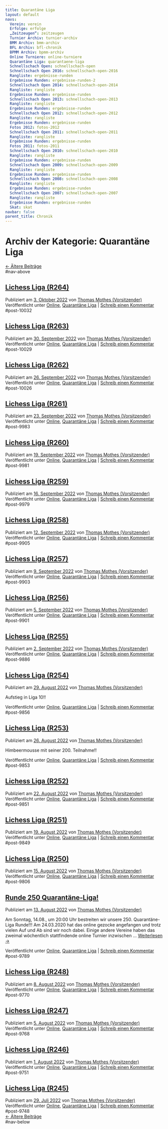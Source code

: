 ```yaml
---
title: Quarantäne Liga 
layout: default
navs:
  Verein: verein
  Erfolge: erfolge
  „Zeitzeugen“: zeitzeugen
  Turnier Archiv: turnier-archiv
  BMM Archiv: bmm-archiv
  BFL Archiv: bfl-chronik
  BPMM Archiv: bpmm-archiv
  Online Turniere: online-turniere
  Quarantäne Liga: quarantaene-liga
  Schnellschach Open: schnellschach-open
  Schnellschach Open 2016: schnellschach-open-2016
  Rangliste: ergebnisse-runden
  Ergebnisse Runden: ergebnisse-runden-2
  Schnellschach Open 2014: schnellschach-open-2014
  Rangliste: rangliste
  Ergebnisse Runden: ergebnisse-runden
  Schnellschach Open 2013: schnellschach-open-2013
  Rangliste: rangliste
  Ergebnisse Runden: ergebnisse-runden
  Schnellschach Open 2012: schnellschach-open-2012
  Rangliste: rangliste
  Ergebnisse Runden: ergebnisse-runden
  Fotos 2012: fotos-2012
  Schnellschach Open 2011: schnellschach-open-2011
  Rangliste: rangliste
  Ergebnisse Runden: ergebnisse-runden
  Fotos 2011: fotos-2011
  Schnellschach Open 2010: schnellschach-open-2010
  Rangliste: rangliste
  Ergebnisse Runden: ergebnisse-runden
  Schnellschach Open 2009: schnellschach-open-2009
  Rangliste: rangliste
  Ergebnisse Runden: ergebnisse-runden
  Schnellschach Open 2008: schnellschach-open-2008
  Rangliste: rangliste
  Ergebnisse Runden: ergebnisse-runden
  Schnellschach Open 2007: schnellschach-open-2007
  Rangliste: rangliste
  Ergebnisse Runden: ergebnisse-runden
  Skat: skat
navbar: false
parent_title: Chronik
---
```

<h1 class="page-title">
				Archiv der Kategorie: <span>Quarantäne Liga</span> </h1>
<div class="navigation" id="nav-above">
<div class="nav-previous"><a href="https://www.narva-schach.de/wordpress/category/online/quarantaene-liga/page/2/"><span class="meta-nav">←</span> Ältere Beiträge</a></div>
<div class="nav-next"></div>
</div> #nav-above 
<div class="post-10032 post type-post status-publish format-standard hentry category-online category-quarantaene-liga" id="post-10032">
<h2 class="entry-title"><a href="https://www.narva-schach.de/wordpress/2022/10/03/lichess-liga-r264/" rel="bookmark">Lichess Liga (R264)</a></h2>
<div class="entry-meta">
<span class="meta-prep meta-prep-author">Publiziert am</span> <a href="https://www.narva-schach.de/wordpress/2022/10/03/lichess-liga-r264/" rel="bookmark" title="8:09"><span class="entry-date">3. Oktober 2022</span></a> <span class="meta-sep">von</span> <span class="author vcard"><a class="url fn n" href="https://www.narva-schach.de/wordpress/author/narva-webmaster/" title="Alle Beiträge von Thomas Mothes (Vorsitzender) anzeigen">Thomas Mothes (Vorsitzender)</a></span> </div><!-- .entry-meta -->
<div class="entry-summary">
</div><!-- .entry-summary -->
<div class="entry-utility">
<span class="cat-links">
<span class="entry-utility-prep entry-utility-prep-cat-links">Veröffentlicht unter</span> <a href="https://www.narva-schach.de/wordpress/category/online/" rel="category tag">Online</a>, <a href="https://www.narva-schach.de/wordpress/category/online/quarantaene-liga/" rel="category tag">Quarantäne Liga</a> </span>
<span class="meta-sep">|</span>
<span class="comments-link"><a href="https://www.narva-schach.de/wordpress/2022/10/03/lichess-liga-r264/#respond">Schreib einen Kommentar</a></span>
</div><!-- .entry-utility -->
</div> #post-10032 
<div class="post-10029 post type-post status-publish format-standard hentry category-online category-quarantaene-liga" id="post-10029">
<h2 class="entry-title"><a href="https://www.narva-schach.de/wordpress/2022/09/30/lichess-liga-r263/" rel="bookmark">Lichess Liga (R263)</a></h2>
<div class="entry-meta">
<span class="meta-prep meta-prep-author">Publiziert am</span> <a href="https://www.narva-schach.de/wordpress/2022/09/30/lichess-liga-r263/" rel="bookmark" title="8:08"><span class="entry-date">30. September 2022</span></a> <span class="meta-sep">von</span> <span class="author vcard"><a class="url fn n" href="https://www.narva-schach.de/wordpress/author/narva-webmaster/" title="Alle Beiträge von Thomas Mothes (Vorsitzender) anzeigen">Thomas Mothes (Vorsitzender)</a></span> </div><!-- .entry-meta -->
<div class="entry-summary">
</div><!-- .entry-summary -->
<div class="entry-utility">
<span class="cat-links">
<span class="entry-utility-prep entry-utility-prep-cat-links">Veröffentlicht unter</span> <a href="https://www.narva-schach.de/wordpress/category/online/" rel="category tag">Online</a>, <a href="https://www.narva-schach.de/wordpress/category/online/quarantaene-liga/" rel="category tag">Quarantäne Liga</a> </span>
<span class="meta-sep">|</span>
<span class="comments-link"><a href="https://www.narva-schach.de/wordpress/2022/09/30/lichess-liga-r263/#respond">Schreib einen Kommentar</a></span>
</div><!-- .entry-utility -->
</div> #post-10029 
<div class="post-10026 post type-post status-publish format-standard hentry category-online category-quarantaene-liga" id="post-10026">
<h2 class="entry-title"><a href="https://www.narva-schach.de/wordpress/2022/09/26/lichess-liga-r262/" rel="bookmark">Lichess Liga (R262)</a></h2>
<div class="entry-meta">
<span class="meta-prep meta-prep-author">Publiziert am</span> <a href="https://www.narva-schach.de/wordpress/2022/09/26/lichess-liga-r262/" rel="bookmark" title="8:06"><span class="entry-date">26. September 2022</span></a> <span class="meta-sep">von</span> <span class="author vcard"><a class="url fn n" href="https://www.narva-schach.de/wordpress/author/narva-webmaster/" title="Alle Beiträge von Thomas Mothes (Vorsitzender) anzeigen">Thomas Mothes (Vorsitzender)</a></span> </div><!-- .entry-meta -->
<div class="entry-summary">
</div><!-- .entry-summary -->
<div class="entry-utility">
<span class="cat-links">
<span class="entry-utility-prep entry-utility-prep-cat-links">Veröffentlicht unter</span> <a href="https://www.narva-schach.de/wordpress/category/online/" rel="category tag">Online</a>, <a href="https://www.narva-schach.de/wordpress/category/online/quarantaene-liga/" rel="category tag">Quarantäne Liga</a> </span>
<span class="meta-sep">|</span>
<span class="comments-link"><a href="https://www.narva-schach.de/wordpress/2022/09/26/lichess-liga-r262/#respond">Schreib einen Kommentar</a></span>
</div><!-- .entry-utility -->
</div> #post-10026 
<div class="post-9983 post type-post status-publish format-standard hentry category-online category-quarantaene-liga" id="post-9983">
<h2 class="entry-title"><a href="https://www.narva-schach.de/wordpress/2022/09/23/lichess-liga-r261/" rel="bookmark">Lichess Liga (R261)</a></h2>
<div class="entry-meta">
<span class="meta-prep meta-prep-author">Publiziert am</span> <a href="https://www.narva-schach.de/wordpress/2022/09/23/lichess-liga-r261/" rel="bookmark" title="10:54"><span class="entry-date">23. September 2022</span></a> <span class="meta-sep">von</span> <span class="author vcard"><a class="url fn n" href="https://www.narva-schach.de/wordpress/author/narva-webmaster/" title="Alle Beiträge von Thomas Mothes (Vorsitzender) anzeigen">Thomas Mothes (Vorsitzender)</a></span> </div><!-- .entry-meta -->
<div class="entry-summary">
</div><!-- .entry-summary -->
<div class="entry-utility">
<span class="cat-links">
<span class="entry-utility-prep entry-utility-prep-cat-links">Veröffentlicht unter</span> <a href="https://www.narva-schach.de/wordpress/category/online/" rel="category tag">Online</a>, <a href="https://www.narva-schach.de/wordpress/category/online/quarantaene-liga/" rel="category tag">Quarantäne Liga</a> </span>
<span class="meta-sep">|</span>
<span class="comments-link"><a href="https://www.narva-schach.de/wordpress/2022/09/23/lichess-liga-r261/#respond">Schreib einen Kommentar</a></span>
</div><!-- .entry-utility -->
</div> #post-9983 
<div class="post-9981 post type-post status-publish format-standard hentry category-online category-quarantaene-liga" id="post-9981">
<h2 class="entry-title"><a href="https://www.narva-schach.de/wordpress/2022/09/19/lichess-liga-r260/" rel="bookmark">Lichess Liga (R260)</a></h2>
<div class="entry-meta">
<span class="meta-prep meta-prep-author">Publiziert am</span> <a href="https://www.narva-schach.de/wordpress/2022/09/19/lichess-liga-r260/" rel="bookmark" title="10:53"><span class="entry-date">19. September 2022</span></a> <span class="meta-sep">von</span> <span class="author vcard"><a class="url fn n" href="https://www.narva-schach.de/wordpress/author/narva-webmaster/" title="Alle Beiträge von Thomas Mothes (Vorsitzender) anzeigen">Thomas Mothes (Vorsitzender)</a></span> </div><!-- .entry-meta -->
<div class="entry-summary">
</div><!-- .entry-summary -->
<div class="entry-utility">
<span class="cat-links">
<span class="entry-utility-prep entry-utility-prep-cat-links">Veröffentlicht unter</span> <a href="https://www.narva-schach.de/wordpress/category/online/" rel="category tag">Online</a>, <a href="https://www.narva-schach.de/wordpress/category/online/quarantaene-liga/" rel="category tag">Quarantäne Liga</a> </span>
<span class="meta-sep">|</span>
<span class="comments-link"><a href="https://www.narva-schach.de/wordpress/2022/09/19/lichess-liga-r260/#respond">Schreib einen Kommentar</a></span>
</div><!-- .entry-utility -->
</div> #post-9981 
<div class="post-9979 post type-post status-publish format-standard hentry category-online category-quarantaene-liga" id="post-9979">
<h2 class="entry-title"><a href="https://www.narva-schach.de/wordpress/2022/09/16/lichess-liga-r259/" rel="bookmark">Lichess Liga (R259)</a></h2>
<div class="entry-meta">
<span class="meta-prep meta-prep-author">Publiziert am</span> <a href="https://www.narva-schach.de/wordpress/2022/09/16/lichess-liga-r259/" rel="bookmark" title="10:53"><span class="entry-date">16. September 2022</span></a> <span class="meta-sep">von</span> <span class="author vcard"><a class="url fn n" href="https://www.narva-schach.de/wordpress/author/narva-webmaster/" title="Alle Beiträge von Thomas Mothes (Vorsitzender) anzeigen">Thomas Mothes (Vorsitzender)</a></span> </div><!-- .entry-meta -->
<div class="entry-summary">
</div><!-- .entry-summary -->
<div class="entry-utility">
<span class="cat-links">
<span class="entry-utility-prep entry-utility-prep-cat-links">Veröffentlicht unter</span> <a href="https://www.narva-schach.de/wordpress/category/online/" rel="category tag">Online</a>, <a href="https://www.narva-schach.de/wordpress/category/online/quarantaene-liga/" rel="category tag">Quarantäne Liga</a> </span>
<span class="meta-sep">|</span>
<span class="comments-link"><a href="https://www.narva-schach.de/wordpress/2022/09/16/lichess-liga-r259/#respond">Schreib einen Kommentar</a></span>
</div><!-- .entry-utility -->
</div> #post-9979 
<div class="post-9905 post type-post status-publish format-standard hentry category-online category-quarantaene-liga" id="post-9905">
<h2 class="entry-title"><a href="https://www.narva-schach.de/wordpress/2022/09/12/lichess-liga-r258/" rel="bookmark">Lichess Liga (R258)</a></h2>
<div class="entry-meta">
<span class="meta-prep meta-prep-author">Publiziert am</span> <a href="https://www.narva-schach.de/wordpress/2022/09/12/lichess-liga-r258/" rel="bookmark" title="8:42"><span class="entry-date">12. September 2022</span></a> <span class="meta-sep">von</span> <span class="author vcard"><a class="url fn n" href="https://www.narva-schach.de/wordpress/author/narva-webmaster/" title="Alle Beiträge von Thomas Mothes (Vorsitzender) anzeigen">Thomas Mothes (Vorsitzender)</a></span> </div><!-- .entry-meta -->
<div class="entry-summary">
</div><!-- .entry-summary -->
<div class="entry-utility">
<span class="cat-links">
<span class="entry-utility-prep entry-utility-prep-cat-links">Veröffentlicht unter</span> <a href="https://www.narva-schach.de/wordpress/category/online/" rel="category tag">Online</a>, <a href="https://www.narva-schach.de/wordpress/category/online/quarantaene-liga/" rel="category tag">Quarantäne Liga</a> </span>
<span class="meta-sep">|</span>
<span class="comments-link"><a href="https://www.narva-schach.de/wordpress/2022/09/12/lichess-liga-r258/#respond">Schreib einen Kommentar</a></span>
</div><!-- .entry-utility -->
</div> #post-9905 
<div class="post-9903 post type-post status-publish format-standard hentry category-online category-quarantaene-liga" id="post-9903">
<h2 class="entry-title"><a href="https://www.narva-schach.de/wordpress/2022/09/09/lichess-liga-r257/" rel="bookmark">Lichess Liga (R257)</a></h2>
<div class="entry-meta">
<span class="meta-prep meta-prep-author">Publiziert am</span> <a href="https://www.narva-schach.de/wordpress/2022/09/09/lichess-liga-r257/" rel="bookmark" title="8:41"><span class="entry-date">9. September 2022</span></a> <span class="meta-sep">von</span> <span class="author vcard"><a class="url fn n" href="https://www.narva-schach.de/wordpress/author/narva-webmaster/" title="Alle Beiträge von Thomas Mothes (Vorsitzender) anzeigen">Thomas Mothes (Vorsitzender)</a></span> </div><!-- .entry-meta -->
<div class="entry-summary">
</div><!-- .entry-summary -->
<div class="entry-utility">
<span class="cat-links">
<span class="entry-utility-prep entry-utility-prep-cat-links">Veröffentlicht unter</span> <a href="https://www.narva-schach.de/wordpress/category/online/" rel="category tag">Online</a>, <a href="https://www.narva-schach.de/wordpress/category/online/quarantaene-liga/" rel="category tag">Quarantäne Liga</a> </span>
<span class="meta-sep">|</span>
<span class="comments-link"><a href="https://www.narva-schach.de/wordpress/2022/09/09/lichess-liga-r257/#respond">Schreib einen Kommentar</a></span>
</div><!-- .entry-utility -->
</div> #post-9903 
<div class="post-9901 post type-post status-publish format-standard hentry category-online category-quarantaene-liga" id="post-9901">
<h2 class="entry-title"><a href="https://www.narva-schach.de/wordpress/2022/09/05/lichess-liga-r256/" rel="bookmark">Lichess Liga (R256)</a></h2>
<div class="entry-meta">
<span class="meta-prep meta-prep-author">Publiziert am</span> <a href="https://www.narva-schach.de/wordpress/2022/09/05/lichess-liga-r256/" rel="bookmark" title="8:35"><span class="entry-date">5. September 2022</span></a> <span class="meta-sep">von</span> <span class="author vcard"><a class="url fn n" href="https://www.narva-schach.de/wordpress/author/narva-webmaster/" title="Alle Beiträge von Thomas Mothes (Vorsitzender) anzeigen">Thomas Mothes (Vorsitzender)</a></span> </div><!-- .entry-meta -->
<div class="entry-summary">
</div><!-- .entry-summary -->
<div class="entry-utility">
<span class="cat-links">
<span class="entry-utility-prep entry-utility-prep-cat-links">Veröffentlicht unter</span> <a href="https://www.narva-schach.de/wordpress/category/online/" rel="category tag">Online</a>, <a href="https://www.narva-schach.de/wordpress/category/online/quarantaene-liga/" rel="category tag">Quarantäne Liga</a> </span>
<span class="meta-sep">|</span>
<span class="comments-link"><a href="https://www.narva-schach.de/wordpress/2022/09/05/lichess-liga-r256/#respond">Schreib einen Kommentar</a></span>
</div><!-- .entry-utility -->
</div> #post-9901 
<div class="post-9886 post type-post status-publish format-standard hentry category-online category-quarantaene-liga" id="post-9886">
<h2 class="entry-title"><a href="https://www.narva-schach.de/wordpress/2022/09/02/lichess-liga-r255/" rel="bookmark">Lichess Liga (R255)</a></h2>
<div class="entry-meta">
<span class="meta-prep meta-prep-author">Publiziert am</span> <a href="https://www.narva-schach.de/wordpress/2022/09/02/lichess-liga-r255/" rel="bookmark" title="11:20"><span class="entry-date">2. September 2022</span></a> <span class="meta-sep">von</span> <span class="author vcard"><a class="url fn n" href="https://www.narva-schach.de/wordpress/author/narva-webmaster/" title="Alle Beiträge von Thomas Mothes (Vorsitzender) anzeigen">Thomas Mothes (Vorsitzender)</a></span> </div><!-- .entry-meta -->
<div class="entry-summary">
</div><!-- .entry-summary -->
<div class="entry-utility">
<span class="cat-links">
<span class="entry-utility-prep entry-utility-prep-cat-links">Veröffentlicht unter</span> <a href="https://www.narva-schach.de/wordpress/category/online/" rel="category tag">Online</a>, <a href="https://www.narva-schach.de/wordpress/category/online/quarantaene-liga/" rel="category tag">Quarantäne Liga</a> </span>
<span class="meta-sep">|</span>
<span class="comments-link"><a href="https://www.narva-schach.de/wordpress/2022/09/02/lichess-liga-r255/#respond">Schreib einen Kommentar</a></span>
</div><!-- .entry-utility -->
</div> #post-9886 
<div class="post-9856 post type-post status-publish format-standard hentry category-online category-quarantaene-liga" id="post-9856">
<h2 class="entry-title"><a href="https://www.narva-schach.de/wordpress/2022/08/29/lichess-liga-r254/" rel="bookmark">Lichess Liga (R254)</a></h2>
<div class="entry-meta">
<span class="meta-prep meta-prep-author">Publiziert am</span> <a href="https://www.narva-schach.de/wordpress/2022/08/29/lichess-liga-r254/" rel="bookmark" title="17:43"><span class="entry-date">29. August 2022</span></a> <span class="meta-sep">von</span> <span class="author vcard"><a class="url fn n" href="https://www.narva-schach.de/wordpress/author/narva-webmaster/" title="Alle Beiträge von Thomas Mothes (Vorsitzender) anzeigen">Thomas Mothes (Vorsitzender)</a></span> </div><!-- .entry-meta -->
<div class="entry-summary">
<p>Aufstieg in Liga 10!!</p>
</div><!-- .entry-summary -->
<div class="entry-utility">
<span class="cat-links">
<span class="entry-utility-prep entry-utility-prep-cat-links">Veröffentlicht unter</span> <a href="https://www.narva-schach.de/wordpress/category/online/" rel="category tag">Online</a>, <a href="https://www.narva-schach.de/wordpress/category/online/quarantaene-liga/" rel="category tag">Quarantäne Liga</a> </span>
<span class="meta-sep">|</span>
<span class="comments-link"><a href="https://www.narva-schach.de/wordpress/2022/08/29/lichess-liga-r254/#respond">Schreib einen Kommentar</a></span>
</div><!-- .entry-utility -->
</div> #post-9856 
<div class="post-9853 post type-post status-publish format-standard hentry category-online category-quarantaene-liga" id="post-9853">
<h2 class="entry-title"><a href="https://www.narva-schach.de/wordpress/2022/08/26/lichess-liga-r253/" rel="bookmark">Lichess Liga (R253)</a></h2>
<div class="entry-meta">
<span class="meta-prep meta-prep-author">Publiziert am</span> <a href="https://www.narva-schach.de/wordpress/2022/08/26/lichess-liga-r253/" rel="bookmark" title="17:38"><span class="entry-date">26. August 2022</span></a> <span class="meta-sep">von</span> <span class="author vcard"><a class="url fn n" href="https://www.narva-schach.de/wordpress/author/narva-webmaster/" title="Alle Beiträge von Thomas Mothes (Vorsitzender) anzeigen">Thomas Mothes (Vorsitzender)</a></span> </div><!-- .entry-meta -->
<div class="entry-summary">
<p>Himbeermousse mit seiner 200. Teilnahme!!</p>
</div><!-- .entry-summary -->
<div class="entry-utility">
<span class="cat-links">
<span class="entry-utility-prep entry-utility-prep-cat-links">Veröffentlicht unter</span> <a href="https://www.narva-schach.de/wordpress/category/online/" rel="category tag">Online</a>, <a href="https://www.narva-schach.de/wordpress/category/online/quarantaene-liga/" rel="category tag">Quarantäne Liga</a> </span>
<span class="meta-sep">|</span>
<span class="comments-link"><a href="https://www.narva-schach.de/wordpress/2022/08/26/lichess-liga-r253/#respond">Schreib einen Kommentar</a></span>
</div><!-- .entry-utility -->
</div> #post-9853 
<div class="post-9851 post type-post status-publish format-standard hentry category-online category-quarantaene-liga" id="post-9851">
<h2 class="entry-title"><a href="https://www.narva-schach.de/wordpress/2022/08/22/lichess-liga-r252/" rel="bookmark">Lichess Liga (R252)</a></h2>
<div class="entry-meta">
<span class="meta-prep meta-prep-author">Publiziert am</span> <a href="https://www.narva-schach.de/wordpress/2022/08/22/lichess-liga-r252/" rel="bookmark" title="17:37"><span class="entry-date">22. August 2022</span></a> <span class="meta-sep">von</span> <span class="author vcard"><a class="url fn n" href="https://www.narva-schach.de/wordpress/author/narva-webmaster/" title="Alle Beiträge von Thomas Mothes (Vorsitzender) anzeigen">Thomas Mothes (Vorsitzender)</a></span> </div><!-- .entry-meta -->
<div class="entry-summary">
</div><!-- .entry-summary -->
<div class="entry-utility">
<span class="cat-links">
<span class="entry-utility-prep entry-utility-prep-cat-links">Veröffentlicht unter</span> <a href="https://www.narva-schach.de/wordpress/category/online/" rel="category tag">Online</a>, <a href="https://www.narva-schach.de/wordpress/category/online/quarantaene-liga/" rel="category tag">Quarantäne Liga</a> </span>
<span class="meta-sep">|</span>
<span class="comments-link"><a href="https://www.narva-schach.de/wordpress/2022/08/22/lichess-liga-r252/#respond">Schreib einen Kommentar</a></span>
</div><!-- .entry-utility -->
</div> #post-9851 
<div class="post-9849 post type-post status-publish format-standard hentry category-online category-quarantaene-liga" id="post-9849">
<h2 class="entry-title"><a href="https://www.narva-schach.de/wordpress/2022/08/19/lichess-liga-r251/" rel="bookmark">Lichess Liga (R251)</a></h2>
<div class="entry-meta">
<span class="meta-prep meta-prep-author">Publiziert am</span> <a href="https://www.narva-schach.de/wordpress/2022/08/19/lichess-liga-r251/" rel="bookmark" title="17:15"><span class="entry-date">19. August 2022</span></a> <span class="meta-sep">von</span> <span class="author vcard"><a class="url fn n" href="https://www.narva-schach.de/wordpress/author/narva-webmaster/" title="Alle Beiträge von Thomas Mothes (Vorsitzender) anzeigen">Thomas Mothes (Vorsitzender)</a></span> </div><!-- .entry-meta -->
<div class="entry-summary">
</div><!-- .entry-summary -->
<div class="entry-utility">
<span class="cat-links">
<span class="entry-utility-prep entry-utility-prep-cat-links">Veröffentlicht unter</span> <a href="https://www.narva-schach.de/wordpress/category/online/" rel="category tag">Online</a>, <a href="https://www.narva-schach.de/wordpress/category/online/quarantaene-liga/" rel="category tag">Quarantäne Liga</a> </span>
<span class="meta-sep">|</span>
<span class="comments-link"><a href="https://www.narva-schach.de/wordpress/2022/08/19/lichess-liga-r251/#respond">Schreib einen Kommentar</a></span>
</div><!-- .entry-utility -->
</div> #post-9849 
<div class="post-9806 post type-post status-publish format-standard hentry category-online category-quarantaene-liga" id="post-9806">
<h2 class="entry-title"><a href="https://www.narva-schach.de/wordpress/2022/08/15/lichess-liga-r250/" rel="bookmark">Lichess Liga (R250)</a></h2>
<div class="entry-meta">
<span class="meta-prep meta-prep-author">Publiziert am</span> <a href="https://www.narva-schach.de/wordpress/2022/08/15/lichess-liga-r250/" rel="bookmark" title="11:12"><span class="entry-date">15. August 2022</span></a> <span class="meta-sep">von</span> <span class="author vcard"><a class="url fn n" href="https://www.narva-schach.de/wordpress/author/narva-webmaster/" title="Alle Beiträge von Thomas Mothes (Vorsitzender) anzeigen">Thomas Mothes (Vorsitzender)</a></span> </div><!-- .entry-meta -->
<div class="entry-summary">
</div><!-- .entry-summary -->
<div class="entry-utility">
<span class="cat-links">
<span class="entry-utility-prep entry-utility-prep-cat-links">Veröffentlicht unter</span> <a href="https://www.narva-schach.de/wordpress/category/online/" rel="category tag">Online</a>, <a href="https://www.narva-schach.de/wordpress/category/online/quarantaene-liga/" rel="category tag">Quarantäne Liga</a> </span>
<span class="meta-sep">|</span>
<span class="comments-link"><a href="https://www.narva-schach.de/wordpress/2022/08/15/lichess-liga-r250/#respond">Schreib einen Kommentar</a></span>
</div><!-- .entry-utility -->
</div> #post-9806 
<div class="post-9789 post type-post status-publish format-standard hentry category-online category-quarantaene-liga" id="post-9789">
<h2 class="entry-title"><a href="https://www.narva-schach.de/wordpress/2022/08/13/runde-250-quarantaene-liga/" rel="bookmark">Runde 250 Quarantäne-Liga!</a></h2>
<div class="entry-meta">
<span class="meta-prep meta-prep-author">Publiziert am</span> <a href="https://www.narva-schach.de/wordpress/2022/08/13/runde-250-quarantaene-liga/" rel="bookmark" title="15:46"><span class="entry-date">13. August 2022</span></a> <span class="meta-sep">von</span> <span class="author vcard"><a class="url fn n" href="https://www.narva-schach.de/wordpress/author/narva-webmaster/" title="Alle Beiträge von Thomas Mothes (Vorsitzender) anzeigen">Thomas Mothes (Vorsitzender)</a></span> </div><!-- .entry-meta -->
<div class="entry-summary">
<p>Am Sonntag, 14.08., um 20:00 Uhr bestreiten wir unsere 250. Quarantäne-Liga Runde!!! Am 24.03.2020 hat das online gezocke angefangen und trotz vielen Auf und Ab sind wir noch dabei. Einige andere Vereine haben das zweimal wöchentlich stattfindende online Turnier inzwischen … <a href="https://www.narva-schach.de/wordpress/2022/08/13/runde-250-quarantaene-liga/">Weiterlesen <span class="meta-nav">→</span></a></p>
</div><!-- .entry-summary -->
<div class="entry-utility">
<span class="cat-links">
<span class="entry-utility-prep entry-utility-prep-cat-links">Veröffentlicht unter</span> <a href="https://www.narva-schach.de/wordpress/category/online/" rel="category tag">Online</a>, <a href="https://www.narva-schach.de/wordpress/category/online/quarantaene-liga/" rel="category tag">Quarantäne Liga</a> </span>
<span class="meta-sep">|</span>
<span class="comments-link"><a href="https://www.narva-schach.de/wordpress/2022/08/13/runde-250-quarantaene-liga/#respond">Schreib einen Kommentar</a></span>
</div><!-- .entry-utility -->
</div> #post-9789 
<div class="post-9770 post type-post status-publish format-standard hentry category-online category-quarantaene-liga" id="post-9770">
<h2 class="entry-title"><a href="https://www.narva-schach.de/wordpress/2022/08/08/lichess-liga-r248/" rel="bookmark">Lichess Liga (R248)</a></h2>
<div class="entry-meta">
<span class="meta-prep meta-prep-author">Publiziert am</span> <a href="https://www.narva-schach.de/wordpress/2022/08/08/lichess-liga-r248/" rel="bookmark" title="7:50"><span class="entry-date">8. August 2022</span></a> <span class="meta-sep">von</span> <span class="author vcard"><a class="url fn n" href="https://www.narva-schach.de/wordpress/author/narva-webmaster/" title="Alle Beiträge von Thomas Mothes (Vorsitzender) anzeigen">Thomas Mothes (Vorsitzender)</a></span> </div><!-- .entry-meta -->
<div class="entry-summary">
</div><!-- .entry-summary -->
<div class="entry-utility">
<span class="cat-links">
<span class="entry-utility-prep entry-utility-prep-cat-links">Veröffentlicht unter</span> <a href="https://www.narva-schach.de/wordpress/category/online/" rel="category tag">Online</a>, <a href="https://www.narva-schach.de/wordpress/category/online/quarantaene-liga/" rel="category tag">Quarantäne Liga</a> </span>
<span class="meta-sep">|</span>
<span class="comments-link"><a href="https://www.narva-schach.de/wordpress/2022/08/08/lichess-liga-r248/#respond">Schreib einen Kommentar</a></span>
</div><!-- .entry-utility -->
</div> #post-9770 
<div class="post-9768 post type-post status-publish format-standard hentry category-online category-quarantaene-liga" id="post-9768">
<h2 class="entry-title"><a href="https://www.narva-schach.de/wordpress/2022/08/05/lichess-liga-r247/" rel="bookmark">Lichess Liga (R247)</a></h2>
<div class="entry-meta">
<span class="meta-prep meta-prep-author">Publiziert am</span> <a href="https://www.narva-schach.de/wordpress/2022/08/05/lichess-liga-r247/" rel="bookmark" title="14:49"><span class="entry-date">5. August 2022</span></a> <span class="meta-sep">von</span> <span class="author vcard"><a class="url fn n" href="https://www.narva-schach.de/wordpress/author/narva-webmaster/" title="Alle Beiträge von Thomas Mothes (Vorsitzender) anzeigen">Thomas Mothes (Vorsitzender)</a></span> </div><!-- .entry-meta -->
<div class="entry-summary">
</div><!-- .entry-summary -->
<div class="entry-utility">
<span class="cat-links">
<span class="entry-utility-prep entry-utility-prep-cat-links">Veröffentlicht unter</span> <a href="https://www.narva-schach.de/wordpress/category/online/" rel="category tag">Online</a>, <a href="https://www.narva-schach.de/wordpress/category/online/quarantaene-liga/" rel="category tag">Quarantäne Liga</a> </span>
<span class="meta-sep">|</span>
<span class="comments-link"><a href="https://www.narva-schach.de/wordpress/2022/08/05/lichess-liga-r247/#respond">Schreib einen Kommentar</a></span>
</div><!-- .entry-utility -->
</div> #post-9768 
<div class="post-9751 post type-post status-publish format-standard hentry category-online category-quarantaene-liga" id="post-9751">
<h2 class="entry-title"><a href="https://www.narva-schach.de/wordpress/2022/08/01/lichess-liga-r246/" rel="bookmark">Lichess Liga (R246)</a></h2>
<div class="entry-meta">
<span class="meta-prep meta-prep-author">Publiziert am</span> <a href="https://www.narva-schach.de/wordpress/2022/08/01/lichess-liga-r246/" rel="bookmark" title="8:08"><span class="entry-date">1. August 2022</span></a> <span class="meta-sep">von</span> <span class="author vcard"><a class="url fn n" href="https://www.narva-schach.de/wordpress/author/narva-webmaster/" title="Alle Beiträge von Thomas Mothes (Vorsitzender) anzeigen">Thomas Mothes (Vorsitzender)</a></span> </div><!-- .entry-meta -->
<div class="entry-summary">
</div><!-- .entry-summary -->
<div class="entry-utility">
<span class="cat-links">
<span class="entry-utility-prep entry-utility-prep-cat-links">Veröffentlicht unter</span> <a href="https://www.narva-schach.de/wordpress/category/online/" rel="category tag">Online</a>, <a href="https://www.narva-schach.de/wordpress/category/online/quarantaene-liga/" rel="category tag">Quarantäne Liga</a> </span>
<span class="meta-sep">|</span>
<span class="comments-link"><a href="https://www.narva-schach.de/wordpress/2022/08/01/lichess-liga-r246/#respond">Schreib einen Kommentar</a></span>
</div><!-- .entry-utility -->
</div> #post-9751 
<div class="post-9748 post type-post status-publish format-standard hentry category-online category-quarantaene-liga" id="post-9748">
<h2 class="entry-title"><a href="https://www.narva-schach.de/wordpress/2022/07/29/lichess-liga-r245/" rel="bookmark">Lichess Liga (R245)</a></h2>
<div class="entry-meta">
<span class="meta-prep meta-prep-author">Publiziert am</span> <a href="https://www.narva-schach.de/wordpress/2022/07/29/lichess-liga-r245/" rel="bookmark" title="8:06"><span class="entry-date">29. Juli 2022</span></a> <span class="meta-sep">von</span> <span class="author vcard"><a class="url fn n" href="https://www.narva-schach.de/wordpress/author/narva-webmaster/" title="Alle Beiträge von Thomas Mothes (Vorsitzender) anzeigen">Thomas Mothes (Vorsitzender)</a></span> </div><!-- .entry-meta -->
<div class="entry-summary">
</div><!-- .entry-summary -->
<div class="entry-utility">
<span class="cat-links">
<span class="entry-utility-prep entry-utility-prep-cat-links">Veröffentlicht unter</span> <a href="https://www.narva-schach.de/wordpress/category/online/" rel="category tag">Online</a>, <a href="https://www.narva-schach.de/wordpress/category/online/quarantaene-liga/" rel="category tag">Quarantäne Liga</a> </span>
<span class="meta-sep">|</span>
<span class="comments-link"><a href="https://www.narva-schach.de/wordpress/2022/07/29/lichess-liga-r245/#respond">Schreib einen Kommentar</a></span>
</div><!-- .entry-utility -->
</div> #post-9748 
<div class="navigation" id="nav-below">
<div class="nav-previous"><a href="https://www.narva-schach.de/wordpress/category/online/quarantaene-liga/page/2/"><span class="meta-nav">←</span> Ältere Beiträge</a></div>
<div class="nav-next"></div>
</div> #nav-below 
